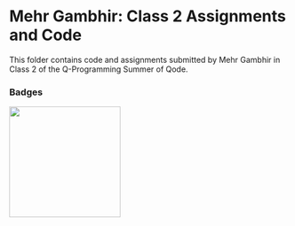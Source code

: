 # Mehr Gambhir: Class 2 Assignments and Code
This folder contains code and assignments submitted by Mehr Gambhir in Class 2 of the Q-Programming Summer of Qode.
### Badges
<img src="/badges/attendance.png" width="200px" height="200px">